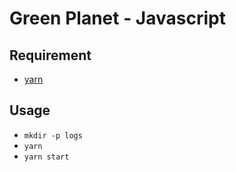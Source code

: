 Green Planet - Javascript
===================

## Requirement

* [yarn](https://github.com/yarnpkg/yarn)

## Usage

- `mkdir -p logs`
- `yarn`
- `yarn start`

